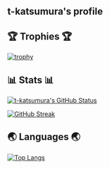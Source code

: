 ## t-katsumura's profile

## :trophy: Trophies :trophy:

[![trophy](https://github-profile-trophy.vercel.app/?username=t-katsumura&no-frame=true&margin-w=10)](https://github.com/t-katsumura)

## :bar_chart: Stats :bar_chart:

[![t-katsumura's GitHub Status](https://github-readme-stats.vercel.app/api?username=t-katsumura&show_icons=true)](https://github.com/t-katsumura)

[![GitHub Streak](http://github-readme-streak-stats.herokuapp.com?user=t-katsumura&theme=tokyonight_duo)](https://github.com/t-katsumura)

## :earth_asia: Languages :earth_asia:

[![Top Langs](https://github-readme-stats.vercel.app/api/top-langs/?username=t-katsumura&show_icons=true&langs_count=8&layout=compact)](https://github.com/t-katsumura)
